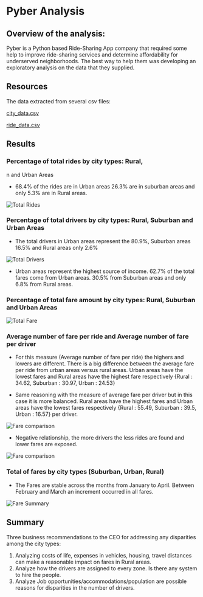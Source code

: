 # Pyber Analysis
## Overview of the analysis: 

Pyber is a Python based Ride-Sharing App company that required some help to improve ride-sharing services and determine affordability for underserved neighborhoods. The best way to help them was developing an exploratory analysis on the data that they supplied. 

## Resources

The data extracted from several csv files: 

[city_data.csv](https://github.com/lindaperez/PyBer_Analysis/blob/main/PyBer_Analysis.ipynb/Resources/city_data.csv)

[ride_data.csv](https://github.com/lindaperez/PyBer_Analysis/blob/main/PyBer_Analysis.ipynb/Resources/ride_data.csv)

## Results 


### Percentage of total rides by city types: Rural, 






n and Urban Areas

* 68.4% of the rides are in Urban areas 26.3% are in suburban areas and only 5.3% are in Rural areas.

![Total Rides](https://github.com/lindaperez/PyBer_Analysis/blob/main/PyBer_Analysis.ipynb/analysis/TotalRides.png)

### Percentage of total drivers by city types: Rural, Suburban and Urban Areas

* The total drivers in Urban areas represent the 80.9%, Suburban areas 16.5% and Rural areas only 2.6%

![Total Drivers](https://github.com/lindaperez/PyBer_Analysis/blob/main/PyBer_Analysis.ipynb/analysis/TotalDrivers.png)

* Urban areas represent the highest source of income. 62.7% of the total fares come from Urban areas. 30.5% from Suburban areas and only 6.8% from Rural areas.


### Percentage of total fare amount by city types:  Rural, Suburban and Urban Areas

![Total Fare](https://github.com/lindaperez/PyBer_Analysis/blob/main/PyBer_Analysis.ipynb/analysis/TotalFares.png)

### Average number of fare per ride and Average number of fare per driver 

* For this measure (Average number of fare per ride) the highers and lowers are different. There is a big difference between the average fare per ride from urban areas versus rural areas. 
Urban areas have the lowest fares and Rural areas have the highest fare respectively {Rural : 34.62, Suburban : 30.97, Urban : 24.53}


* Same reasoning with the measure of average fare per driver but in this case it is more balanced. Rural areas have the highest fares and Urban areas have the lowest fares respectively {Rural : 55.49, Suburban : 39.5, Urban : 16.57} per driver. 

![Fare comparison](https://github.com/lindaperez/PyBer_Analysis/blob/main/PyBer_Analysis.ipynb/analysis/Fig8.png)


* Negative relationship, the more drivers the less rides are found and lower fares are exposed. 


![Fare comparison](https://github.com/lindaperez/PyBer_Analysis/blob/main/PyBer_Analysis.ipynb/analysis/Fig1.png)


### Total of fares by city types (Suburban, Urban, Rural)

*  The Fares are stable across the months from January to April. Between February and March an increment occurred in all fares. 


![Fare Summary](https://github.com/lindaperez/PyBer_Analysis/blob/main/PyBer_Analysis.ipynb/analysis/PyBer_fare_summary.png)


## Summary
Three business recommendations to the CEO for addressing any disparities among the city types:

1. Analyzing costs of life, expenses in vehicles, housing, travel distances can make a reasonable impact on fares in Rural areas.
2. Analyze how the drivers are assigned to every zone. Is there any system to hire the people.
3. Analyze Job opportunities/accommodations/population are possible reasons for disparities in the number of drivers.  


